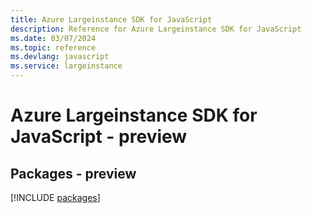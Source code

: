 ```yaml
---
title: Azure Largeinstance SDK for JavaScript
description: Reference for Azure Largeinstance SDK for JavaScript
ms.date: 03/07/2024
ms.topic: reference
ms.devlang: javascript
ms.service: largeinstance
---
```

# Azure Largeinstance SDK for JavaScript - preview
## Packages - preview
[!INCLUDE [packages](largeinstance-index.md)]